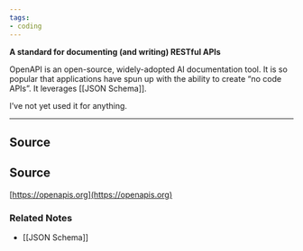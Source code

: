```yaml
---
tags:
- coding
---
```

**A standard for documenting (and writing) RESTful APIs**

OpenAPI is an open-source, widely-adopted AI documentation tool. It is so popular that applications have spun up with the ability to create “no code APIs”. It leverages [[JSON Schema]]. 

I’ve not yet used it for anything.

---

## Source

## Source

[https://openapis.org](https://openapis.org) 

### Related Notes
- [[JSON Schema]]